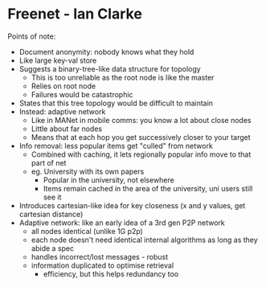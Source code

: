 # Freenet - Ian Clarke

Points of note:

- Document anonymity: nobody knows what they hold
- Like large key-val store
- Suggests a binary-tree-like data structure for topology
    * This is too unreliable as the root node is like the master
    * Relies on root node
    * Failures would be catastrophic
- States that this tree topology would be difficult to maintain
- Instead: adaptive network
    * Like in MANet in mobile comms: you know a lot about close nodes
    * Little about far nodes
    * Means that at each hop you get successively closer to your target
- Info removal: less popular items get "culled" from network
    * Combined with caching, it lets regionally popular info move to that part of net
    * eg. University with its own papers
        - Popular in the university, not elsewhere
        - Items remain cached in the area of the university, uni users still see it
- Introduces cartesian-like idea for key closeness (x and y values, get cartesian distance)
- Adaptive network: like an early idea of a 3rd gen P2P network
    * all nodes identical (unlike 1G p2p)
    * each node doesn't need identical internal algorithms as long as they abide a spec
    * handles incorrect/lost messages - robust
    * information duplicated to optimise retrieval
        - efficiency, but this helps redundancy too

